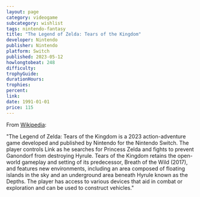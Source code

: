 ```yaml
---
layout: page
category: videogame
subcategory: wishlist
tags: nintendo-fantasy
title: "The Legend of Zelda: Tears of the Kingdom"
developer: Nintendo
publisher: Nintendo
platform: Switch
published: 2023-05-12
howlongtobeat: 248
difficulty:
trophyGuide:
durationHours:
trophies:
percent:
link:
date: 1991-01-01
price: 115
---
```


From [Wikipedia](https://en.wikipedia.org/wiki/The_Legend_of_Zelda:_Tears_of_the_Kingdom):

"The Legend of Zelda: Tears of the Kingdom is a 2023 action-adventure game developed and published by Nintendo for the Nintendo Switch. The player controls Link as he searches for Princess Zelda and fights to prevent Ganondorf from destroying Hyrule. Tears of the Kingdom retains the open-world gameplay and setting of its predecessor, Breath of the Wild (2017), and features new environments, including an area composed of floating islands in the sky and an underground area beneath Hyrule known as the Depths. The player has access to various devices that aid in combat or exploration and can be used to construct vehicles."
